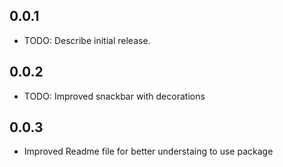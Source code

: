 ## 0.0.1

* TODO: Describe initial release.

## 0.0.2

* TODO: Improved snackbar with decorations

## 0.0.3

* Improved Readme file for better understaing to use package